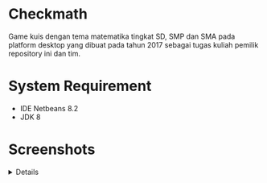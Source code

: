# Checkmath

Game kuis dengan tema matematika tingkat SD, SMP dan SMA pada platform desktop yang dibuat pada tahun 2017 sebagai tugas kuliah pemilik repository ini dan tim.

# System Requirement

- IDE Netbeans 8.2
- JDK 8

# Screenshots

<details>

![image](https://user-images.githubusercontent.com/13878786/224557225-da288c7f-6e73-4541-a816-e05bb229a111.png)

![image](https://user-images.githubusercontent.com/13878786/224557242-a042af9a-b912-4df9-8d35-2dcb80b86cbe.png)

![image](https://user-images.githubusercontent.com/13878786/224557254-65907f8c-f5c1-4a5d-83cc-63698c5d9187.png)

![image](https://user-images.githubusercontent.com/13878786/224557267-5c1da860-3c85-4e23-af80-69b0501cb443.png)

![image](https://user-images.githubusercontent.com/13878786/224557281-53202676-430c-4ae0-98be-13ce2cc5b70a.png)

</details>
